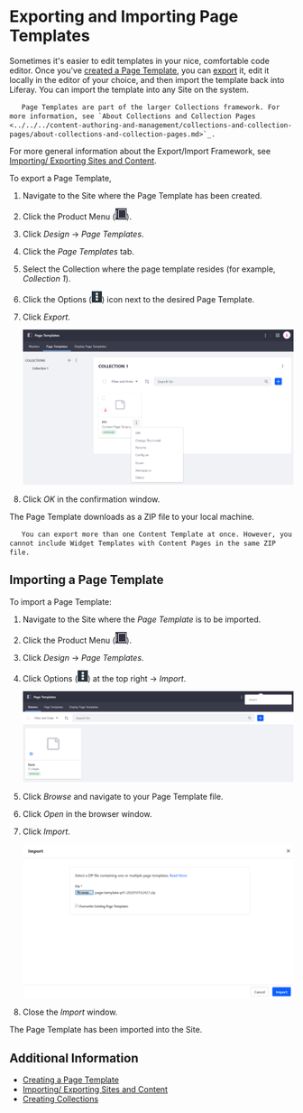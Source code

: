 # Exporting and Importing Page Templates

Sometimes it's easier to edit templates in your nice, comfortable code editor. Once you've [created a Page Template](./creating-a-page-template.md), you can [export](../../building-sites/importing-exporting-pages-and-content.md) it, edit it locally in the editor of your choice, and then import the template back into Liferay. You can import the template into any Site on the system. 

```tip::
   Page Templates are part of the larger Collections framework. For more information, see `About Collections and Collection Pages <../../../content-authoring-and-management/collections-and-collection-pages/about-collections-and-collection-pages.md>`_.
```

For more general information about the Export/Import Framework, see [Importing/ Exporting Sites and Content](../../building-sites/importing-exporting-pages-and-content.md).

To export a Page Template,

1. Navigate to the Site where the Page Template has been created.
1. Click the Product Menu (![Product Menu](../../../images/icon-product-menu.png)). 
1. Click _Design_ &rarr; _Page Templates_.
1. Click the _Page Templates_ tab.
1. Select the Collection where the page template resides (for example, _Collection 1_).
1. Click the Options (![Options](../../../images/icon-options.png)) icon next to the desired Page Template.
1. Click _Export_.

   ![Click Export to export your Page Template as a Zip.](./exporting-and-importing-page-templates/images/01.png)

1. Click _OK_ in the confirmation window.

The Page Template downloads as a ZIP file to your local machine. 

```tip::
   You can export more than one Content Template at once. However, you cannot include Widget Templates with Content Pages in the same ZIP file.
```

## Importing a Page Template

To import a Page Template:

1. Navigate to the Site where the _Page Template_ is to be imported.
1. Click the Product Menu (![Product Menu](../../../images/icon-product-menu.png)). 
1. Click _Design_ &rarr; _Page Templates_.
1. Click Options (![Options](../../../images/icon-options.png)) at the top right &rarr; _Import_.

   ![The Import function is located at the top right Options menu.](./exporting-and-importing-page-templates/images/02.png)

1. Click _Browse_ and navigate to your Page Template file. 
1. Click _Open_ in the browser window.
1. Click _Import_.

   ![Page Templates are imported as ZIP files.](./exporting-and-importing-page-templates/images/03.png)

1. Close the _Import_ window.

The Page Template has been imported into the Site.

## Additional Information

* [Creating a Page Template](./creating-a-page-template.md)
* [Importing/ Exporting Sites and Content](../../building-sites/importing-exporting-pages-and-content.md)
* [Creating Collections](../../../content-authoring-and-management/collections-and-collection-pages/creating-collections.md)

